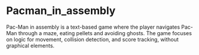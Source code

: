 # Pacman_in_assembly
Pac-Man in assembly is a text-based game where the player navigates Pac-Man through a maze, eating pellets and avoiding ghosts. The game focuses on logic for movement, collision detection, and score tracking, without graphical elements.
